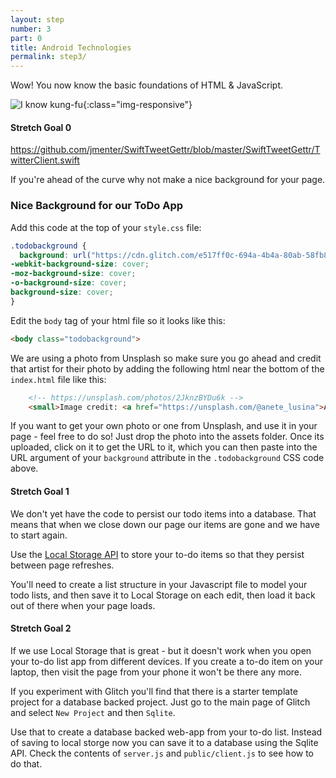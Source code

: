```yaml
---
layout: step
number: 3
part: 0
title: Android Technologies
permalink: step3/
---
```


Wow!  You now know the basic foundations of HTML & JavaScript. 

![I know kung-fu](../assets/neo-kungfu.gif){:class="img-responsive"}

<a name="stretch-goal-0"></a>
#### Stretch Goal 0


https://github.com/jmenter/SwiftTweetGettr/blob/master/SwiftTweetGettr/TwitterClient.swift


If you're ahead of the curve why not make a nice background for your page.

<h3><i class="fa fa-hand-pointer-o " aria-hidden="true"></i> Nice Background for our ToDo App</h3>

Add this code at the top of your `style.css` file:

```CSS
.todobackground {
  background: url("https://cdn.glitch.com/e517ff0c-694a-4b4a-80ab-58fb8df850f7%2Fanete-lusina-609852-unsplash.jpg") no-repeat center center fixed; 
-webkit-background-size: cover;
-moz-background-size: cover;
-o-background-size: cover;
background-size: cover;
}
```

Edit the `body` tag of your html file so it looks like this:

```html
<body class="todobackground">
```

We are using a photo from Unsplash so make sure you go ahead and credit that artist for their photo by adding the following html near the bottom of the `index.html` file like this:

```html
    <!-- https://unsplash.com/photos/2JknzBYDu6k -->
    <small>Image credit: <a href="https://unsplash.com/@anete_lusina">Anete Lusina on Unsplash</a></small> 
```

If you want to get your own photo or one from Unsplash, and use it in your page - feel free to do so!  Just drop the photo into the assets folder.  Once its uploaded, click on it to get the URL to it, which you can then paste into the
URL argument of your `background` attribute in the `.todobackground` CSS code above.

<a name="stretch-goal-1"></a>
#### Stretch Goal 1

We don't yet have the code to persist our todo items into a database.  That means that when we close down our page our items are gone and we have to start again.  

Use the [Local Storage API](https://developer.mozilla.org/en-US/docs/Web/API/Window/localStorage) to store your to-do items
so that they persist between page refreshes.

You'll need to create a list structure in your Javascript file to model your todo lists, and then save it to Local Storage on each edit, then load it back out of there when your page loads.

<a name="stretch-goal-2"></a>
#### Stretch Goal 2

If we use Local Storage that is great - but it doesn't work when you open your to-do list app from different devices.  If
you create a to-do item on your laptop, then visit the page from your phone it won't be there any more.

If you experiment with Glitch you'll find that there is a starter template project for a database backed project.  Just go to the main page of Glitch and select `New Project` and then `Sqlite`.

Use that to create a database backed web-app from your to-do list.  Instead of saving to local storge now you can save it to a database using the Sqlite API.  Check the contents of `server.js` and `public/client.js` to see how to do that.